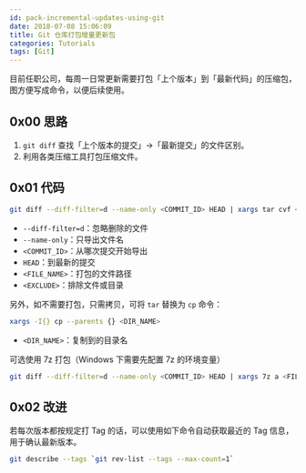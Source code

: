 ```yaml
---
id: pack-incremental-updates-using-git
date: 2018-07-08 15:06:09
title: Git 仓库打包增量更新包
categories: Tutorials
tags: [Git]
---
```


目前任职公司，每周一日常更新需要打包「上个版本」到「最新代码」的压缩包，图方便写成命令，以便后续使用。

## 0x00 思路

1. `git diff` 查找「上个版本的提交」->「最新提交」的文件区别。
2. 利用各类压缩工具打包压缩文件。

## 0x01 代码

```bash
git diff --diff-filter=d --name-only <COMMIT_ID> HEAD | xargs tar cvf <FILE_NAME> --exclude=<EXCLUDE>
```

- `--diff-filter=d`：忽略删除的文件
- `--name-only`：只导出文件名
- `<COMMIT_ID>`：从哪次提交开始导出
- `HEAD`：到最新的提交
- `<FILE_NAME>`：打包的文件路径
- `<EXCLUDE>`：排除文件或目录

另外，如不需要打包，只需拷贝，可将 `tar` 替换为 `cp` 命令：

```bash
xargs -I{} cp --parents {} <DIR_NAME>
```

- `<DIR_NAME>`：复制到的目录名

可选使用 7z 打包（Windows 下需要先配置 7z 的环境变量）

```bash
git diff --diff-filter=d --name-only <COMMIT_ID> HEAD | xargs 7z a <FILE_NAME>
```

## 0x02 改进

若每次版本都按规定打 Tag 的话，可以使用如下命令自动获取最近的 Tag 信息，用于确认最新版本。

```bash
git describe --tags `git rev-list --tags --max-count=1`
```
